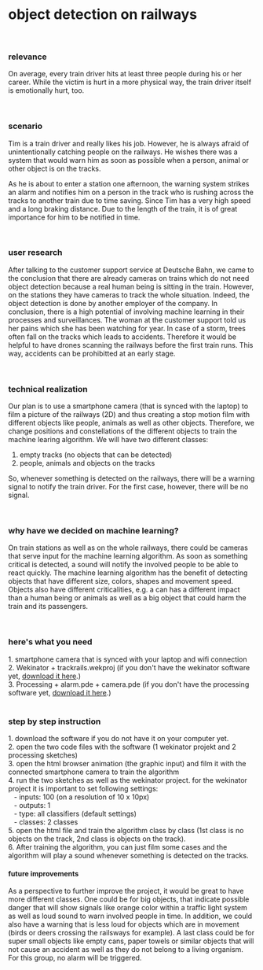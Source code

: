 # object detection on railways
<br />
<h3>relevance</h3>

On average, every train driver hits at least three people during his or her career. While the victim is hurt in a more physical way, the train driver itself is emotionally hurt, too.

<br />
<h3>scenario</h3>

Tim is a train driver and really likes his job. However, he is always afraid of unintentionally catching people on the railways.  He wishes there was a system that would warn him as soon as possible when a person, animal or other object is on the tracks.

As he is about to enter a station one afternoon, the warning system strikes an alarm and notifies him on a person in the track who is rushing across the tracks to another train due to time saving. Since Tim has a very high speed and a long braking distance. Due to the length of the train, it is of great importance for him to be notified in time.

<br />
<h3>user research</h3>

After talking to the customer support service at Deutsche Bahn, we came to the conclusion that there are already cameras on trains which do not need object detection because a real human being is sitting in the train. However, on the stations they have cameras to track the whole situation. Indeed, the object detection is done by another employer of the company. In conclusion, there is a high potential of involving machine learning in their processes and surveillances. The woman at the customer support told us her pains which she has been watching for year. In case of a storm, trees often fall on the tracks which leads to accidents. Therefore it would be helpful to have drones scanning the railways before the first train runs. This way, accidents can be prohibitted at an early stage.

<br />
<h3>technical realization</h3>

Our plan is to use a smartphone camera (that is synced with the laptop) to film a picture of the railways (2D) and thus creating a stop motion film with different objects like people, animals as well as other objects. Therefore, we change positions and constellations of the different objects to train the machine learing algorithm. 
We will have two different classes:
1. empty tracks (no objects that can be detected)
2. people, animals and objects on the tracks

So, whenever something is detected on the railways, there will be a warning signal to notify the train driver. For the first case, however, there will be no signal.

<br />
<h3>why have we decided on machine learning?</h3>

On train stations as well as on the whole railways, there could be cameras that serve input for the machine learning algorithm. As soon as something critical is detected, a sound will notify the involved people to be able to react quickly.
The machine learning algorithm has the benefit of detecting objects that have different size, colors, shapes and movement speed. Objects also have different criticalities, e.g. a can has a different impact than a human being or animals as well as a big object that could harm the train and its passengers.

<br />
<h3>here's what you need</h3>
1. smartphone camera that is synced with your laptop and wifi connection
<br />
2. Wekinator + trackrails.wekproj (if you don't have the wekinator software yet, <a href="http://www.wekinator.org/downloads/" target="_top">download it here</a>.)
<br />
3. Processing + alarm.pde + camera.pde (if you don't have the processing software yet, <a href="https://processing.org/download" target="_top">download it here</a>.)
<br />
<br />
<h3>step by step instruction</h3>
1. download the software if you do not have it on your computer yet.
<br />
2. open the two code files with the software (1 wekinator projekt and 2 processing sketches)
<br />
3. open the html browser animation (the graphic input) and film it with the connected smartphone camera to train the algorithm
<br />
4. run the two sketches as well as the wekinator project. 
for the wekinator project it is important to set following settings:
<br />
&nbsp;&nbsp; - inputs: 100 (on a resolution of 10 x 10px)
<br />
&nbsp;&nbsp; - outputs: 1
<br />
&nbsp;&nbsp; - type: all classifiers (default settings)
<br />
&nbsp;&nbsp; - classes: 2 classes
<br />
5. open the html file and train the algorithm class by class (1st class is no objects on the track, 2nd class is objects on the track).
<br />
6. After training the algorithm, you can just film some cases and the algorithm will play a sound whenever something is detected on the tracks.


<br />
<h4>future improvements</h4>
As a perspective to further improve the project, it would be great to have more different classes. One could be for big objects, that indicate possible danger that will show signals like orange color within a traffic light system as well as loud sound to warn involved people in time. In addition, we could also have a warning that is less loud for objects which are in movement (birds or deers crossing the railsways for example). A last class could be for super small objects like empty cans, paper towels or similar objects that will not cause an accident as well as they do not belong to a living organism. For this group, no alarm will be triggered.
